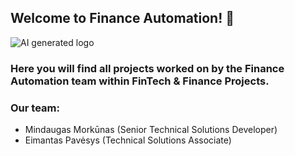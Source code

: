 ## Welcome to Finance Automation! 👋

![AI generated logo](https://user-images.githubusercontent.com/118430143/227477275-09d4c861-7a91-4f28-98ff-a45c6d41638e.png)



### Here you will find all projects worked on by the Finance Automation team within FinTech & Finance Projects.

### Our team:

* Mindaugas Morkūnas (Senior Technical Solutions Developer)
* Eimantas Pavėsys (Technical Solutions Associate)

